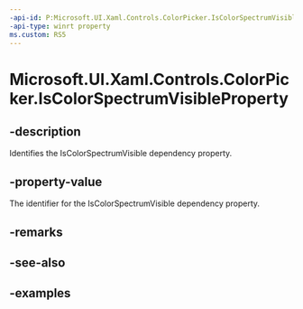 ```yaml
---
-api-id: P:Microsoft.UI.Xaml.Controls.ColorPicker.IsColorSpectrumVisibleProperty
-api-type: winrt property
ms.custom: RS5
---
```

<!-- Property syntax.
public DependencyProperty IsColorSpectrumVisibleProperty { get; }
-->

# Microsoft.UI.Xaml.Controls.ColorPicker.IsColorSpectrumVisibleProperty


## -description

Identifies the IsColorSpectrumVisible dependency property.


## -property-value

The identifier for the IsColorSpectrumVisible dependency property.


## -remarks


## -see-also


## -examples


